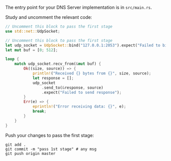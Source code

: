 The entry point for your DNS Server implementation is in `src/main.rs`.

Study and uncomment the relevant code: 

```rust
// Uncomment this block to pass the first stage
use std::net::UdpSocket;
```

```rust
// Uncomment this block to pass the first stage
let udp_socket = UdpSocket::bind("127.0.0.1:2053").expect("Failed to bind to address");
let mut buf = [0; 512];

loop {
    match udp_socket.recv_from(&mut buf) {
        Ok((size, source)) => {
            println!("Received {} bytes from {}", size, source);
            let response = [];
            udp_socket
                .send_to(&response, source)
                .expect("Failed to send response");
        }
        Err(e) => {
            eprintln!("Error receiving data: {}", e);
            break;
        }
    }
}
```

Push your changes to pass the first stage:

```
git add .
git commit -m "pass 1st stage" # any msg
git push origin master
```
